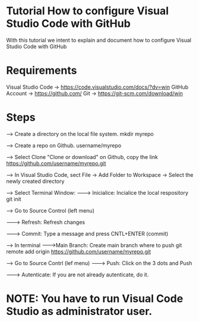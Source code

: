 # Tutorial How to configure Visual Studio Code with GitHub #
With this tutorial we intent to explain and document how to configure Visual Studio Code with GitHub

# Requirements #
Visual Studio Code -> https://code.visualstudio.com/docs/?dv=win
GitHub Account -> https://github.com/
Git -> https://git-scm.com/download/win

# Steps #
--> Create a directory on the local file system.
    mkdir myrepo

--> Create a repo on Github.
    username/myrepo

--> Select Clone "Clone or download" on Github, copy the link
    https://github.com/username/myrepo.git

--> In Visual Studio Code, sect File -> Add Folder to Workspace -> Select the newly created directory

--> Select Terminal Window:
---> Inicialice: Incialice the local respository
git init

--> Go to Source Control (left menu)

---> Refresh: Refresh changes

---> Commit: Type a message and press CNTL+ENTER (commit)

--> In terminal
--->Main Branch: Create main branch where to push
git remote add origin https://github.com/username/myrepo.git

--> Go to Source Contrl (lef menu)
---> Push: Click on the 3 dots and Push

---> Autenticate: If you are not already autenticate, do it.

# NOTE: You have to run Visual Code Studio as administrator user. #
